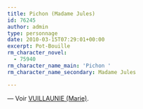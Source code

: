 ```yaml
---
title: Pichon (Madame Jules)
id: 76245
author: admin
type: personnage
date: 2010-03-15T07:29:01+00:00
excerpt: Pot-Bouille
rm_character_novel:
  - 75940
rm_character_name_main: 'Pichon '
rm_character_name_secondary: Madame Jules

---
```

— Voir <a href="/personnage/vuillaunie-marie/" target="_self">VUILLAUNIE (Marie)</a>.